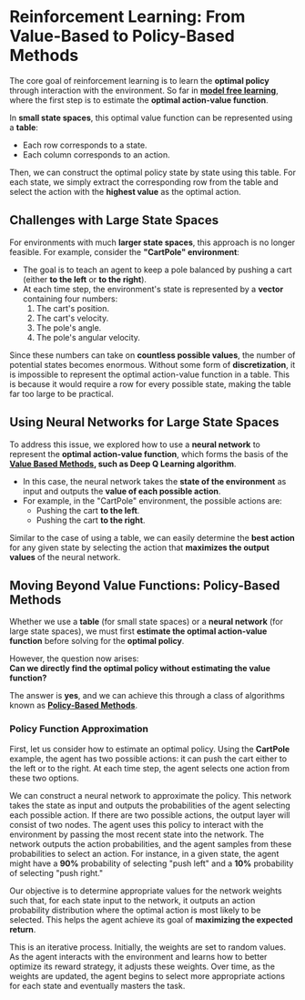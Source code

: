 
# Reinforcement Learning: From Value-Based to Policy-Based Methods

The core goal of reinforcement learning is to learn the **optimal policy** through interaction with the environment. So far in **[model free learning](../model-free-learning/)**, where the first step is to estimate the **optimal action-value function**. 

In **small state spaces**, this optimal value function can be represented using a **table**:  
- Each row corresponds to a state.  
- Each column corresponds to an action.  

Then, we can construct the optimal policy state by state using this table. For each state, we simply extract the corresponding row from the table and select the action with the **highest value** as the optimal action.

## Challenges with Large State Spaces

For environments with much **larger state spaces**, this approach is no longer feasible. For example, consider the **"CartPole" environment**:

- The goal is to teach an agent to keep a pole balanced by pushing a cart (either **to the left** or **to the right**).
- At each time step, the environment's state is represented by a **vector** containing four numbers:
  1. The cart's position.
  2. The cart's velocity.
  3. The pole's angle.
  4. The pole's angular velocity.

Since these numbers can take on **countless possible values**, the number of potential states becomes enormous. Without some form of **discretization**, it is impossible to represent the optimal action-value function in a table. This is because it would require a row for every possible state, making the table far too large to be practical.

## Using Neural Networks for Large State Spaces

To address this issue, we explored how to use a **neural network** to represent the **optimal action-value function**, which forms the basis of the **[Value Based Methods](./value-iteration/), such as Deep Q Learning algorithm**.

- In this case, the neural network takes the **state of the environment** as input and outputs the **value of each possible action**.
- For example, in the "CartPole" environment, the possible actions are:
  - Pushing the cart **to the left**.
  - Pushing the cart **to the right**.

Similar to the case of using a table, we can easily determine the **best action** for any given state by selecting the action that **maximizes the output values** of the neural network.

## Moving Beyond Value Functions: Policy-Based Methods

Whether we use a **table** (for small state spaces) or a **neural network** (for large state spaces), we must first **estimate the optimal action-value function** before solving for the **optimal policy**.

However, the question now arises:  
**Can we directly find the optimal policy without estimating the value function?**

The answer is **yes**, and we can achieve this through a class of algorithms known as **[Policy-Based Methods](./policy-iteration/)**.

### Policy Function Approximation

First, let us consider how to estimate an optimal policy. Using the **CartPole** example, the agent has two possible actions: it can push the cart either to the left or to the right. At each time step, the agent selects one action from these two options.

We can construct a neural network to approximate the policy. This network takes the state as input and outputs the probabilities of the agent selecting each possible action. If there are two possible actions, the output layer will consist of two nodes. The agent uses this policy to interact with the environment by passing the most recent state into the network. The network outputs the action probabilities, and the agent samples from these probabilities to select an action. For instance, in a given state, the agent might have a **90%** probability of selecting "push left" and a **10%** probability of selecting "push right."

Our objective is to determine appropriate values for the network weights such that, for each state input to the network, it outputs an action probability distribution where the optimal action is most likely to be selected. This helps the agent achieve its goal of **maximizing the expected return**.

This is an iterative process. Initially, the weights are set to random values. As the agent interacts with the environment and learns how to better optimize its reward strategy, it adjusts these weights. Over time, as the weights are updated, the agent begins to select more appropriate actions for each state and eventually masters the task.
